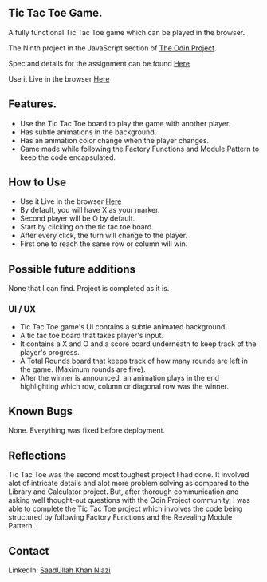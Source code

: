 ## Tic Tac Toe Game.

A fully functional Tic Tac Toe game which can be played in the browser.

The Ninth project in the JavaScript section of [The Odin Project](https://www.theodinproject.com/).

Spec and details for the assignment can be found [Here](https://www.theodinproject.com/lessons/node-path-javascript-tic-tac-toe)

Use it Live in the browser [Here](https://saadniazifed.github.io/Tic-Tac-Toe/)

## Features.

* Use the Tic Tac Toe board to play the game with another player.
* Has subtle animations in the background.
* Has an animation color change when the player changes.
* Game made while following the Factory Functions and Module Pattern to keep the code encapsulated.

## How to Use

* Use it Live in the browser [Here](https://saadniazifed.github.io/Tic-Tac-Toe/)
* By default, you will have X as your marker.
* Second player will be O by default.
* Start by clicking on the tic tac toe board.
* After every click, the turn will change to the player.
* First one to reach the same row or column will win.

## Possible future additions

None that I can find. Project is completed as it is.

### UI / UX
* Tic Tac Toe game's UI contains a subtle animated background.
* A tic tac toe board that takes player's input.
* It contains a X and O and a score board underneath to keep track of the player's progress.
* A Total Rounds board that keeps track of how many rounds are left in the game. (Maximum rounds are five).
* After the winner is announced, an animation plays in the end highlighting which row, column or diagonal row was the winner.

## Known Bugs
None. Everything was fixed before deployment.

## Reflections
Tic Tac Toe was the second most toughest project I had done. It involved alot of intricate details and alot more problem solving as compared to the Library and Calculator project. But, after thorough communication and asking well thought-out questions with the Odin Project community, I was able to complete the Tic Tac Toe project which involves the code being structured by following Factory Functions and the Revealing Module Pattern.

## Contact
LinkedIn: <a href="https://www.linkedin.com/in/saadniazifed"> SaadUllah Khan Niazi</a>
